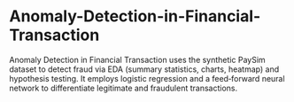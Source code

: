 # Anomaly-Detection-in-Financial-Transaction
Anomaly Detection in Financial Transaction uses the synthetic PaySim dataset to detect fraud via EDA (summary statistics, charts, heatmap) and hypothesis testing. It employs logistic regression and a feed‑forward neural network to differentiate legitimate and fraudulent transactions.
